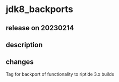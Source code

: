 # jdk8_backports

## release on 20230214

## description

## changes

Tag for backport of functionality to riptide 3.x builds

